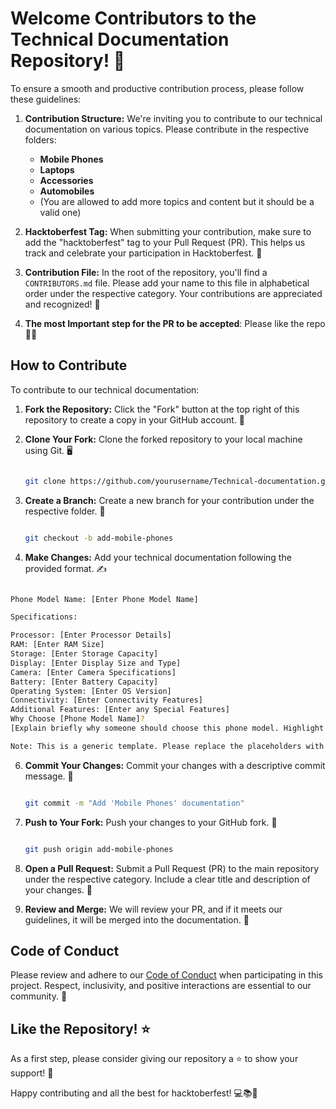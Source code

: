 # Welcome Contributors to the Technical Documentation Repository! 🚀

To ensure a smooth and productive contribution process, please follow these guidelines:

1. **Contribution Structure:** We're inviting you to contribute to our technical documentation on various topics. Please contribute in the respective folders:
   - **Mobile Phones**
   - **Laptops**
   - **Accessories**
   - **Automobiles**
   - (You are allowed to add more topics and content but it should be a valid one)

2. **Hacktoberfest Tag:** When submitting your contribution, make sure to add the "hacktoberfest" tag to your Pull Request (PR). This helps us track and celebrate your participation in Hacktoberfest. 🎉

3. **Contribution File:** In the root of the repository, you'll find a `CONTRIBUTORS.md` file. Please add your name to this file in alphabetical order under the respective category. Your contributions are appreciated and recognized! 👏

4. **The most Important step for the PR to be accepted**: Please like the repo 🌟😉

## How to Contribute

To contribute to our technical documentation:

1. **Fork the Repository:** Click the "Fork" button at the top right of this repository to create a copy in your GitHub account. 🍴

2. **Clone Your Fork:** Clone the forked repository to your local machine using Git. 🖥️

   ```bash
   
   git clone https://github.com/yourusername/Technical-documentation.git
   
   ```

3. **Create a Branch:** Create a new branch for your contribution under the respective folder. 🌿

   ```bash
   
   git checkout -b add-mobile-phones
   
   ```

4. **Make Changes:** Add your technical documentation following the provided format. ✍️
 ```bash

Phone Model Name: [Enter Phone Model Name]

Specifications:

Processor: [Enter Processor Details]
RAM: [Enter RAM Size]
Storage: [Enter Storage Capacity]
Display: [Enter Display Size and Type]
Camera: [Enter Camera Specifications]
Battery: [Enter Battery Capacity]
Operating System: [Enter OS Version]
Connectivity: [Enter Connectivity Features]
Additional Features: [Enter any Special Features]
Why Choose [Phone Model Name]?
[Explain briefly why someone should choose this phone model. Highlight unique features, performance, or any other selling points.]

Note: This is a generic template. Please replace the placeholders with actual specifications and details for the specific phone model you are documenting.

```

6. **Commit Your Changes:** Commit your changes with a descriptive commit message. 💬

   ```bash
   
   git commit -m "Add 'Mobile Phones' documentation"
   
   ```

7. **Push to Your Fork:** Push your changes to your GitHub fork. 🚀

   ```bash
   
   git push origin add-mobile-phones
   
   ```


8. **Open a Pull Request:** Submit a Pull Request (PR) to the main repository under the respective category. Include a clear title and description of your changes. 🎯

9. **Review and Merge:** We will review your PR, and if it meets our guidelines, it will be merged into the documentation. 🤝

## Code of Conduct

Please review and adhere to our [Code of Conduct](CODE_OF_CONDUCT.md) when participating in this project. Respect, inclusivity, and positive interactions are essential to our community. 🤝

## Like the Repository! ⭐️

As a first step, please consider giving our repository a ⭐️ to show your support! 🌟

Happy contributing and all the best for hacktoberfest! 💻📚🚗
